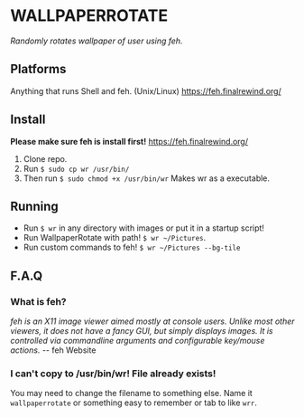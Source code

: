 # WALLPAPERROTATE
*Randomly rotates wallpaper of user using feh.*

## Platforms

Anything that runs Shell and feh. (Unix/Linux)
https://feh.finalrewind.org/


## Install

**Please make sure feh is install first!**
https://feh.finalrewind.org/

1. Clone repo.
2. Run `$ sudo cp wr /usr/bin/`
3. Then run `$ sudo chmod +x /usr/bin/wr` Makes wr as a executable.

## Running

- Run `$ wr` in any directory with images or put it in a startup script!
- Run WallpaperRotate with path! `$ wr ~/Pictures`.
- Run custom commands to feh! `$ wr ~/Pictures --bg-tile`

## F.A.Q

### What is feh?

*feh is an X11 image viewer aimed mostly at console users. Unlike most other viewers, it does not have a fancy GUI, but simply displays images. It is controlled via commandline arguments and configurable key/mouse actions.* -- feh Website

### I can't copy to /usr/bin/wr! File already exists!

You may need to change the filename to something else. Name it `wallpaperrotate` or something easy to remember or tab to like `wrr`.
